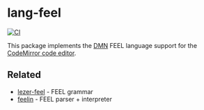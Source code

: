 # lang-feel

[![CI](https://github.com/nikku/lang-feel/actions/workflows/CI.yml/badge.svg)](https://github.com/nikku/lang-feel/actions/workflows/CI.yml)

This package implements the [DMN](https://www.omg.org/spec/DMN/) FEEL language support for the [CodeMirror code editor](https://codemirror.net/).


## Related

* [lezer-feel](https://github.com/nikku/lezer-feel) - FEEL grammar
* [feelin](https://github.com/nikku/feelin) - FEEL parser + interpreter